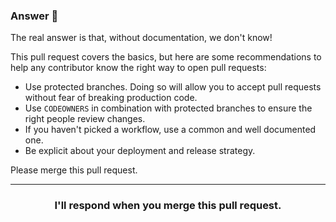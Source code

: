 ### Answer :crystal_ball:

The real answer is that, without documentation, we don't know!

This pull request covers the basics, but here are some recommendations to help any contributor know the right way to open pull requests: 
- Use protected branches. Doing so will allow you to accept pull requests without fear of breaking production code.
- Use `CODEOWNERS` in combination with protected branches to ensure the right people review changes.
- If you haven't picked a workflow, use a common and well documented one.
- Be explicit about your deployment and release strategy.

Please merge this pull request.

<hr>
<h3 align="center">I'll respond when you merge this pull request.</h3>